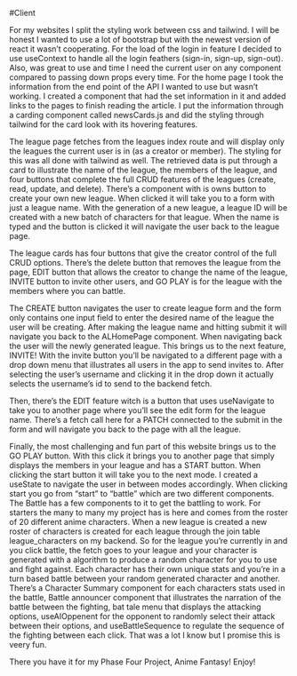 #Client

For my websites I split the styling work between css and tailwind. I will be honest I wanted to use a lot of bootstrap but with the newest version of react it wasn’t cooperating. For the load of the login in feature I decided to use useContext to handle all the login feathers (sign-in, sign-up, sign-out).  Also, was great to use and time I need the current user on any component compared to passing down props every time. For the home page  I took the information from the end point of the API I wanted to use but wasn’t working. I created a component that had the set information in it and added links to the pages to finish reading the article. I put the information through a carding component called newsCards.js and did the styling through tailwind for the card look with its hovering features. 

The league page fetches from the leagues index route and will display only the leagues the current user is in (as a creator or member). The styling for this was all done with tailwind as well. The retrieved data is put through a card to illustrate the name of the league, the members of the league, and four buttons that complete the full CRUD features of the leagues (create, read, update, and delete). There’s a component with is owns button to create your own new league. When clicked it will take you to a form with just a league name. With the generation of a new league, a league ID will be created with a new batch of characters for that league. When the name is typed and the button is clicked it will navigate the user back to the league page.

The league cards has four buttons that give the creator control of the full CRUD options. There’s the delete button that removes the league from the page, EDIT button that allows the creator to change the name of the league, INVITE button to invite other users, and GO PLAY is for the league with the members where you can battle. 

The CREATE button navigates the user to create league form and the form only contains one input field to enter the desired name of the league the user will be creating. After making the league name and hitting submit it will navigate you back to the ALHomePage component. When navigating back the user will the newly generated league. This brings us to the next feature, INVITE! With the invite button you’ll be navigated to a different page with a drop down menu that illustrates all users in the app to send invites to. After selecting the user’s username and clicking it in the drop down it actually selects the username’s id to send to the backend fetch. 

Then, there’s the EDIT feature witch is a button that uses useNavigate to take you to another page where you’ll see the edit form for the league name. There’s a fetch call here for a PATCH connected to the submit in the form and will navigate you back to the page with all the league. 

Finally, the most challenging and fun part of this website brings us to the GO PLAY button.  With this click it brings you to another page that simply displays the members in your league and has a START button. When clicking the start button it will take you to the next mode. I created a useState to navigate the user in between modes accordingly. When clicking start you go from “start” to “battle” which are two different components. The Battle has a few components to it to get the battling to work. For starters the many to many my project has is here and comes from the roster of 20 different anime characters. When a new league is created a new roster of characters is created for each league through the join table league_characters on my backend. So for the league you’re currently in and you click battle, the fetch goes to your league and your character is generated with a algorithm to produce a random character for you to use and fight against. Each character has their own unique stats and you’re in a turn based battle between your random generated character and another. There’s a Character Summary component for each characters stats used in the battle,  Battle announcer component that illustrates the narration of the battle between the fighting, bat tale menu that displays the attacking options, useAIOppenent for the opponent to randomly select their attack between their options, and useBattleSequence to regulate the sequence of the fighting between each click. That was a lot I know but I promise this is veery fun. 

There you have it for my Phase Four Project, Anime Fantasy! Enjoy!